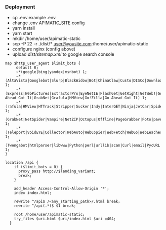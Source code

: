 ### Deployment

- cp .env.example .env
- change .env APIMATIC_SITE config
- yarn install
- yarn start
- mkdir /home/user/apimatic-static
- scp -P 22 -r ./dist/* user@yousite.com:/home/user/apimatic-static
- configure nginx (config above)
- upload *dist/sitemap.xml* to google search console


```
map $http_user_agent $limit_bots {
     default 0;
     ~*(google|bing|yandex|msnbot) 1;
     ~*(AltaVista|Googlebot|Slurp|BlackWidow|Bot|ChinaClaw|Custo|DISCo|Download|Demon|eCatch|EirGrabber|EmailSiphon|EmailWolf|SuperHTTP|Surfbot|WebWhacker) 1;
     ~*(Express|WebPictures|ExtractorPro|EyeNetIE|FlashGet|GetRight|GetWeb!|Go!Zilla|Go-Ahead-Got-It|GrabNet|Grafula|HMView|Go!Zilla|Go-Ahead-Got-It) 1;
     ~*(rafula|HMView|HTTrack|Stripper|Sucker|Indy|InterGET|Ninja|JetCar|Spider|larbin|LeechFTP|Downloader|tool|Navroad|NearSite|NetAnts|tAkeOut|WWWOFFLE) 1;
     ~*(GrabNet|NetSpider|Vampire|NetZIP|Octopus|Offline|PageGrabber|Foto|pavuk|pcBrowser|RealDownload|ReGet|SiteSnagger|SmartDownload|SuperBot|WebSpider) 1;
     ~*(Teleport|VoidEYE|Collector|WebAuto|WebCopier|WebFetch|WebGo|WebLeacher|WebReaper|WebSauger|eXtractor|Quester|WebStripper|WebZIP|Wget|Widow|Zeus) 1;
     ~*(Twengabot|htmlparser|libwww|Python|perl|urllib|scan|Curl|email|PycURL|Pyth|PyQ|WebCollector|WebCopy|webcraw) 1;
}

location /api {
    if ($limit_bots = 0) {
      proxy_pass http://$landing_variant;
      break;
    }

    add_header Access-Control-Allow-Origin '*';
    index index.html;

    rewrite ^/api$ /<any_starting_path>/.html break;
    rewrite ^/api(.*)$ $1 break;

    root /home/user/apimatic-static;
    try_files $uri.html $uri/index.html $uri =404;
  }
```
